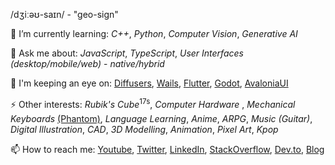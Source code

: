 /dʒiːəʊ-saɪn/ - "geo-sign"

🌱 I’m currently learning: _C++_, _Python_, _Computer Vision_, _Generative AI_

💬 Ask me about: _JavaScript_, _TypeScript_, _User Interfaces_ _(desktop/mobile/web)_ -  _native/hybrid_

👀 I'm keeping an eye on: [Diffusers](https://github.com/huggingface/diffusers), [Wails](https://wails.io/), [Flutter](https://github.com/flutter/flutter), [Godot](https://github.com/godotengine/godot), [AvaloniaUI](https://avaloniaui.net/)

⚡ Other interests: _Rubik's Cube_<sup>17s</sup>, _Computer Hardware_ , _Mechanical Keyboards_ [(Phantom)](https://github.com/geocine/phantom), _Language Learning_, _Anime_, _ARPG_, _Music (Guitar)_, _Digital Illustration_, _CAD_, _3D Modelling_, _Animation_, _Pixel Art_,  _Kpop_

📫 How to reach me: [Youtube](https://www.youtube.com/@aivandroid), [Twitter](https://twitter.com/aivandroid), [LinkedIn](https://www.linkedin.com/in/aivan/), [StackOverflow](https://stackoverflow.com/users/372935/aivan-monceller), [Dev.to](https://dev.to/geocine), [Blog](https://aivan.io)

